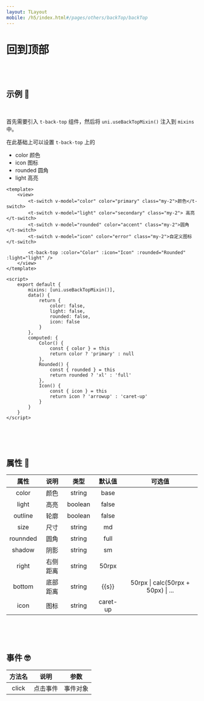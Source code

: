 ```yaml
---
layout: TLayout
mobile: /h5/index.html#/pages/others/backTop/backTop
---
```


# 回到顶部

<br />
<br />

## 示例 :thinking:

<br />

首先需要引入 `t-back-top` 组件，然后将 `uni.useBackTopMixin()` 注入到 `mixins` 中。

在此基础上可以设置 `t-back-top` 上的

- color 颜色
- icon 图标
- rounded 圆角
- light 高亮

```vue
<template>
    <view>
        <t-switch v-model="color" color="primary" class="my-2">颜色</t-switch>
        <t-switch v-model="light" color="secondary" class="my-2"> 高亮</t-switch>
        <t-switch v-model="rounded" color="accent" class="my-2">圆角</t-switch>
        <t-switch v-model="icon" color="error" class="my-2">自定义图标</t-switch>

        <t-back-top :color="Color" :icon="Icon" :rounded="Rounded" :light="light" />
    </view>
</template>

<script>
    export default {
        mixins: [uni.useBackTopMixin()],
        data() {
            return {
                color: false,
                light: false,
                rounded: false,
                icon: false
            }
        },
        computed: {
            Color() {
                const { color } = this
                return color ? 'primary' : null
            },
            Rounded() {
                const { rounded } = this
                return rounded ? 'xl' : 'full'
            },
            Icon() {
                const { icon } = this
                return icon ? 'arrowup' : 'caret-up' 
            }
        }
    }
</script>
```

<br />
<br />
<br />

<script setup>
const s = "默认为 50rpx，h5的tabbar页面请自行再加50px，即calc(50rpx + 50px)"
</script>

## 属性 :monocle_face:

|   属性   |   说明   |  类型   |  默认值  |               可选值               |
| :------: | :------: | :-----: | :------: | :--------------------------------: |
|  color   |   颜色   | string  |   base   |          <t-doc-color />           |
|  light   |   高亮   | boolean |  false   |           <t-doc-boo />            |
| outline  |   轮廓   | boolean |  false   |           <t-doc-boo />            |
|   size   |   尺寸   | string  |    md    |           <t-doc-size />           |
| rounnded |   圆角   | string  |   full   |         <t-doc-rounded />          |
|  shadow  |   阴影   | string  |    sm    |          <t-doc-shadow />          |
|  right   | 右侧距离 | string  |  50rpx   |                                    |
|  bottom  | 底部距离 | string  |  {{s}}   | 50rpx \| calc(50rpx + 50px) \| ... |
|   icon   |   图标   | string  | caret-up |           <t-doc-icon />           |

<br />
<br />
<br />

## 事件 :nerd_face:

| 方法名 |   说明   |   参数   |
| :----: | :------: | :------: |
| click  | 点击事件 | 事件对象 |


<br />
<br />
<br />